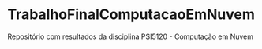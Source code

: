 # TrabalhoFinalComputacaoEmNuvem
Repositório com resultados da disciplina PSI5120 - Computação em Nuvem
